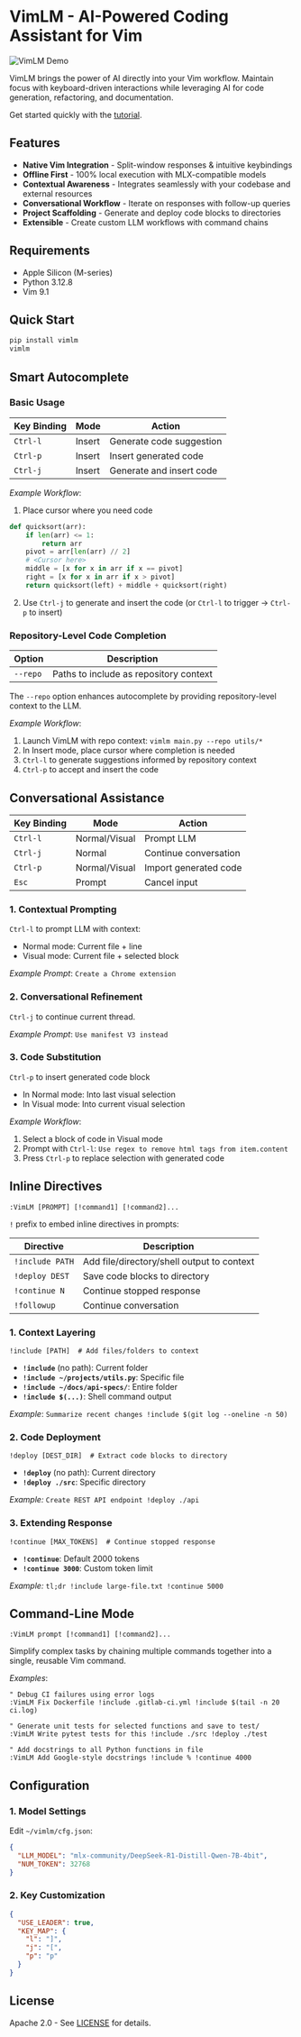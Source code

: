 # VimLM - AI-Powered Coding Assistant for Vim

![VimLM Demo](https://raw.githubusercontent.com/JosefAlbers/VimLM/main/assets/captioned_vimlm.gif)

VimLM brings the power of AI directly into your Vim workflow. Maintain focus with keyboard-driven interactions while leveraging AI for code generation, refactoring, and documentation.

Get started quickly with the [tutorial](tutorial.md).

## Features
- **Native Vim Integration** - Split-window responses & intuitive keybindings
- **Offline First** - 100% local execution with MLX-compatible models
- **Contextual Awareness** - Integrates seamlessly with your codebase and external resources
- **Conversational Workflow** - Iterate on responses with follow-up queries
- **Project Scaffolding** - Generate and deploy code blocks to directories
- **Extensible** - Create custom LLM workflows with command chains

## Requirements
- Apple Silicon (M-series)
- Python 3.12.8
- Vim 9.1

## Quick Start
```bash
pip install vimlm
vimlm
```

## Smart Autocomplete  

### **Basic Usage**

| Key Binding | Mode    | Action                                  |  
|-------------|---------|-----------------------------------------|  
| `Ctrl-l`    | Insert  | Generate code suggestion                |  
| `Ctrl-p`    | Insert  | Insert generated code                   |  
| `Ctrl-j`    | Insert  | Generate and insert code                |

*Example Workflow*:  
1. Place cursor where you need code  
```python
def quicksort(arr):
    if len(arr) <= 1:
        return arr
    pivot = arr[len(arr) // 2]
    # <Cursor here>
    middle = [x for x in arr if x == pivot]
    right = [x for x in arr if x > pivot]
    return quicksort(left) + middle + quicksort(right)
```

2. Use `Ctrl-j` to generate and insert the code (or `Ctrl-l` to trigger → `Ctrl-p` to insert)

### **Repository-Level Code Completion**

| Option     | Description                              |
|------------|------------------------------------------|
| `--repo`   | Paths to include as repository context   |

The `--repo` option enhances autocomplete by providing repository-level context to the LLM.

*Example Workflow*:
1. Launch VimLM with repo context: `vimlm main.py --repo utils/*`
2. In Insert mode, place cursor where completion is needed
3. `Ctrl-l` to generate suggestions informed by repository context
4. `Ctrl-p` to accept and insert the code

## Conversational Assistance

| Key Binding | Mode          | Action                                 |
|-------------|---------------|----------------------------------------|
| `Ctrl-l`    | Normal/Visual | Prompt LLM                             |
| `Ctrl-j`    | Normal        | Continue conversation                  |
| `Ctrl-p`    | Normal/Visual | Import generated code                  |
| `Esc`       | Prompt        | Cancel input                           |

### 1. **Contextual Prompting**
`Ctrl-l` to prompt LLM with context:
- Normal mode: Current file + line
- Visual mode: Current file + selected block

*Example Prompt*: `Create a Chrome extension`

### 2. **Conversational Refinement**
`Ctrl-j` to continue current thread.

*Example Prompt*: `Use manifest V3 instead`

### 3. **Code Substitution**
`Ctrl-p` to insert generated code block
- In Normal mode: Into last visual selection
- In Visual mode: Into current visual selection 

*Example Workflow*:  
1. Select a block of code in Visual mode  
2. Prompt with `Ctrl-l`: `Use regex to remove html tags from item.content`  
3. Press `Ctrl-p` to replace selection with generated code  

## Inline Directives
```text
:VimLM [PROMPT] [!command1] [!command2]...
```

`!` prefix to embed inline directives in prompts:

| Directive        | Description                                |
|------------------|--------------------------------------------|
| `!include PATH`  | Add file/directory/shell output to context |
| `!deploy DEST`   | Save code blocks to directory              |
| `!continue N`    | Continue stopped response                  |
| `!followup`      | Continue conversation                      |

### 1. **Context Layering**
```text
!include [PATH]  # Add files/folders to context
```
- **`!include`** (no path): Current folder  
- **`!include ~/projects/utils.py`**: Specific file  
- **`!include ~/docs/api-specs/`**: Entire folder  
- **`!include $(...)`**: Shell command output

*Example*: `Summarize recent changes !include $(git log --oneline -n 50)`

### 2. **Code Deployment**
```text
!deploy [DEST_DIR]  # Extract code blocks to directory
```
- **`!deploy`** (no path): Current directory  
- **`!deploy ./src`**: Specific directory  

*Example:* `Create REST API endpoint !deploy ./api`

### 3. **Extending Response**
```text
!continue [MAX_TOKENS]  # Continue stopped response
```
- **`!continue`**: Default 2000 tokens  
- **`!continue 3000`**: Custom token limit  

*Example:* `tl;dr !include large-file.txt !continue 5000`

## Command-Line Mode
```vim
:VimLM prompt [!command1] [!command2]...
```

Simplify complex tasks by chaining multiple commands together into a single, reusable Vim command.

*Examples*:
```vim
" Debug CI failures using error logs
:VimLM Fix Dockerfile !include .gitlab-ci.yml !include $(tail -n 20 ci.log)

" Generate unit tests for selected functions and save to test/
:VimLM Write pytest tests for this !include ./src !deploy ./test

" Add docstrings to all Python functions in file
:VimLM Add Google-style docstrings !include % !continue 4000
```

## Configuration

### 1. **Model Settings**
Edit `~/vimlm/cfg.json`:
```json
{
  "LLM_MODEL": "mlx-community/DeepSeek-R1-Distill-Qwen-7B-4bit",
  "NUM_TOKEN": 32768
}
```

### 2. **Key Customization**
```json
{
  "USE_LEADER": true,
  "KEY_MAP": {
    "l": "]",
    "j": "[",
    "p": "p" 
  }
}
```

## License

Apache 2.0 - See [LICENSE](LICENSE) for details.
